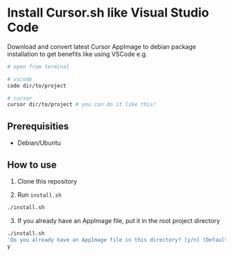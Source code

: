 # Install Cursor.sh like Visual Studio Code

Download and convert latest Cursor AppImage to debian package installation to get benefits like using VSCode e.g.

```bash
# open from terminal

# vscode
code dir/to/project 

# cursor
cursor dir/to/project # you can do it like this!
```

## Prerequisities

- Debian/Ubuntu

## How to use

1. Clone this repository

2. Run `install.sh`

```bash
./install.sh
```

3. If you already have an AppImage file, put it in the root project directory

```bash
./install.sh
'Do you already have an AppImage file in this directory? [y/n] (Default: n)'
y
```
